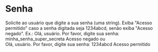 # Senha
Solicite ao usuário que digite a sua senha (uma string). Exiba "Acesso permitido" caso a senha digitada seja 1234abcd, senão exiba "Acesso negado". 
Ex.:  Olá, usuário. Por favor, digite sua senha: minha_senha_super_secreta 
Acesso negado 
ou  
Olá, usuário. Por favor, digite sua senha: 1234abcd
Acesso permitido
